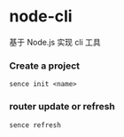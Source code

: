 # node-cli
基于 Node.js 实现 cli 工具

### Create a project
```
sence init <name>
```
### router update or refresh
```  
sence refresh  
```
